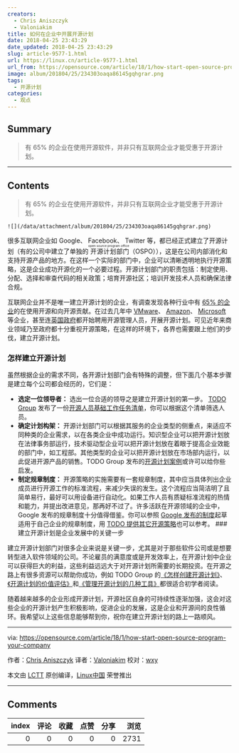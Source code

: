 ```yaml
---
creators:
  - Chris Aniszczyk
  - Valoniakim
title: 如何在企业中开展开源计划
date: 2018-04-25 23:43:29
date_updated: 2018-04-25 23:43:29
slug: article-9577-1.html
url: https://linux.cn/article-9577-1.html
url_from: https://opensource.com/article/18/1/how-start-open-source-program-your-company
image: album/201804/25/234303oaqa86145gqhgrar.png
tags:
  - 开源计划
categories:
  - 观点
---
```


## Summary

> 有 65% 的企业在使用开源软件，并非只有互联网企业才能受惠于开源计划。

***

<!-- more -->

## Contents

> 
> 有 65% 的企业在使用开源软件，并非只有互联网企业才能受惠于开源计划。
> 
> 
> 

`![](/data/attachment/album/201804/25/234303oaqa86145gqhgrar.png)`

很多互联网企业如 Google、 Facebook、 Twitter 等，都已经正式建立了开源计划（有的公司中建立了单独的<ruby> 开源计划部门 <rt>  open source program office </rt></ruby>（OSPO）），这是在公司内部消化和支持开源产品的地方。在这样一个实际的部门中，企业可以清晰透明地执行开源策略，这是企业成功开源化的一个必要过程。开源计划部门的职责包括：制定使用、分配、选择和审查代码的相关政策；培育开源社区；培训开发技术人员和确保法律合规。

互联网企业并不是唯一建立开源计划的企业，有调查发现各种行业中有 [65% 的企业](https://www.blackducksoftware.com/2016-future-of-open-source)的在使用开源和向开源贡献。在过去几年中 [VMware](http://www.cio.com/article/3095843/open-source-tools/vmware-today-has-a-strong-investment-in-open-source-dirk-hohndel.html)、 [Amazon](http://fortune.com/2016/12/01/amazon-open-source-guru/)、 [Microsoft](https://opensource.microsoft.com/) 等企业，甚至连[英国政府](https://www.linkedin.com/jobs/view/169669924)都开始聘用开源管理人员，开展开源计划。可见近年来商业领域乃至政府都十分重视开源策略，在这样的环境下，各界也需要跟上他们的步伐，建立开源计划。

### 怎样建立开源计划

虽然根据企业的需求不同，各开源计划部门会有特殊的调整，但下面几个基本步骤是建立每个公司都会经历的，它们是：

* **选定一位领导者：** 选出一位合适的领导之是建立开源计划的第一步。 [TODO Group](http://todogroup.org) 发布了一份[开源人员基础工作任务清单](https://github.com/todogroup/job-descriptions)，你可以根据这个清单筛选人员。
* **确定计划构架：** 开源计划部门可以根据其服务的企业类型的侧重点，来适应不同种类的企业需求，以在各类企业中成功运行。知识型企业可以把开源计划放在法律事务部运行，技术驱动型企业可以把开源计划放在着眼于提高企业效能的部门中，如工程部。其他类型的企业可以把开源计划放在市场部内运行，以此促进开源产品的销售。TODO Group 发布的[开源计划案例](https://github.com/todogroup/guides/tree/master/casestudies)或许可以给你些启发。
* **制定规章制度：** 开源策略的实施需要有一套规章制度，其中应当具体列出企业成员进行开源工作的标准流程，来减少失误的发生。这个流程应当简洁明了且简单易行，最好可以用设备进行自动化。如果工作人员有质疑标准流程的热情和能力，并提出改进意见，那再好不过了。许多活跃在开源领域的企业中，Google 发布的规章制度十分值得借鉴。你可以参照 [Google 发布的制度](https://opensource.google.com/docs/why/)起草适用于自己企业的规章制度，用 [TODO 提供其它开源策略](https://github.com/todogroup/policies)也可以参考。 ### 建立开源计划是企业发展中的关键一步

建立开源计划部门对很多企业来说是关键一步，尤其是对于那些软件公司或是想要转型进入软件领域的公司。不论雇员的满意度或是开发效率上，在开源计划中企业可以获得巨大的利益，这些利益远远大于对开源计划所需要的长期投资。在开源之路上有很多资源可以帮助你成功，例如 TODO Group 的[《怎样创建开源计划》](https://github.com/todogroup/guides/blob/master/creating-an-open-source-program.md)、[《开源计划的价值评估》](https://github.com/todogroup/guides/blob/master/measuring-your-open-source-program.md)和[《管理开源计划的几种工具》](https://github.com/todogroup/guides/blob/master/tools-for-managing-open-source-programs.md)都很适合初学者阅读。

随着越来越多的企业形成开源计划，开源社区自身的可持续性逐渐加强，这会对这些企业的开源计划产生积极影响，促进企业的发展，这是企业和开源间的良性循环。我希望以上这些信息能够帮到你，祝你在建立开源计划的路上一路顺风。

---

via: <https://opensource.com/article/18/1/how-start-open-source-program-your-company>

作者：[Chris Aniszczyk](https://opensource.com/users/caniszczyk) 译者：[Valoniakim](https://github.com/Valoniakim) 校对：[wxy](https://github.com/wxy)

本文由 [LCTT](https://github.com/LCTT/TranslateProject) 原创编译，[Linux中国](https://linux.cn/) 荣誉推出

***

## Comments


|   index |   评论 |   收藏 |   点赞 |   分享 |   浏览 |
|--------:|-------:|-------:|-------:|-------:|-------:|
|       0 |      0 |      0 |      0 |      0 |   2731 |
